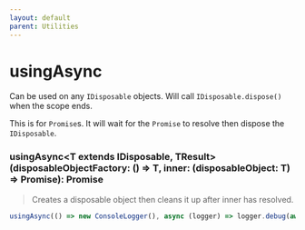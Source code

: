 ```yaml
---
layout: default
parent: Utilities
---
```


# usingAsync

Can be used on any `IDisposable` objects. Will call `IDisposable.dispose()` when the scope ends.

This is for `Promise`s. It will wait for the `Promise` to resolve then dispose the `IDisposable`.

### usingAsync<T extends IDisposable, TResult>(disposableObjectFactory: () => T, inner: (disposableObject: T) => Promise<TResult>): Promise<TResult>

> Creates a disposable object then cleans it up after inner has resolved. 

```js
usingAsync(() => new ConsoleLogger(), async (logger) => logger.debug(await (await fetch("https://example.com/_api/items")).json()));
```
